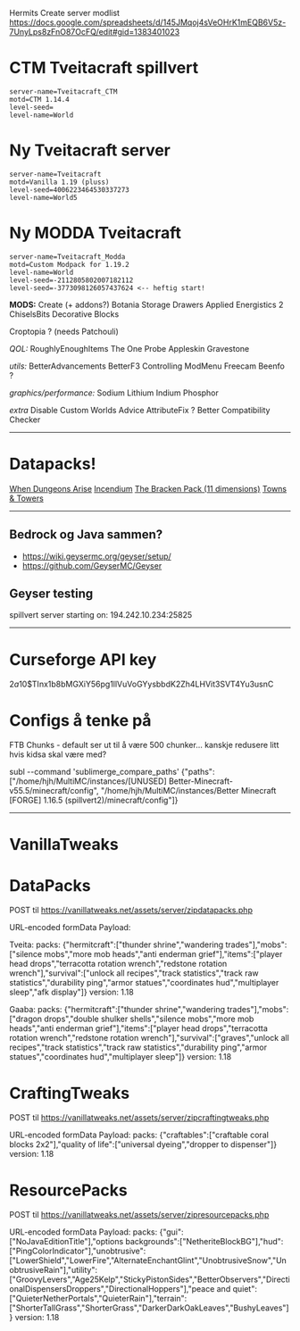 
Hermits Create server modlist
https://docs.google.com/spreadsheets/d/145JMqoj4sVeOHrK1mEQB6V5z-7UnyLps8zFnO87OcFQ/edit#gid=1383401023


# CTM Tveitacraft spillvert
```
server-name=Tveitacraft_CTM
motd=CTM 1.14.4
level-seed=
level-name=World
```


# Ny Tveitacraft server
```
server-name=Tveitacraft
motd=Vanilla 1.19 (pluss)
level-seed=4006223464530337273
level-name=World5
```


# Ny MODDA Tveitacraft
```
server-name=Tveitacraft_Modda
motd=Custom Modpack for 1.19.2
level-name=World
level-seed=-2112805802007182112
level-seed=-3773098126057437624 <-- heftig start!
```

**MODS:**
Create (+ addons?)
Botania
Storage Drawers
Applied Energistics 2
ChiselsBits
Decorative Blocks

Croptopia ? (needs Patchouli)

_QOL:_
RoughlyEnoughItems
The One Probe
Appleskin
Gravestone

_utils:_
BetterAdvancements
BetterF3
Controlling
ModMenu
Freecam
Beenfo ?

_graphics/performance:_
Sodium
Lithium
Indium
Phosphor

_extra_
Disable Custom Worlds Advice
AttributeFix ?
Better Compatibility Checker


---

# Datapacks!

[When Dungeons Arise](https://www.planetminecraft.com/data-pack/when-dungeons-arise-1-19-datapack/)
[Incendium](https://www.planetminecraft.com/data-pack/incendium-nether-expansion/)
[The Bracken Pack (11 dimensions)](https://www.planetminecraft.com/data-pack/the-bracken-pack/)
[Towns & Towers](https://www.planetminecraft.com/data-pack/towns-amp-towers-structure-overhaul/)


---



## Bedrock og Java sammen?

- https://wiki.geysermc.org/geyser/setup/
- https://github.com/GeyserMC/Geyser


## Geyser testing

spillvert server starting on: 194.242.10.234:25825


---



Curseforge API key
===

$2a$10$TInx1b8bMGXiY56pg1llVuVoGYysbbdK2Zh4LHVit3SVT4Yu3usnC




Configs å tenke på
===

FTB Chunks - default ser ut til å være 500 chunker... kanskje redusere litt hvis kidsa skal være med?



subl --command 'sublimerge_compare_paths' {"paths": ["/home/hjh/MultiMC/instances/[UNUSED] Better-Minecraft-v55.5/minecraft/config", "/home/hjh/MultiMC/instances/Better Minecraft [FORGE] 1.16.5 (spillvert2)/minecraft/config"]}


---


VanillaTweaks
===

DataPacks
==

POST til https://vanillatweaks.net/assets/server/zipdatapacks.php

URL-encoded formData Payload:

  Tveita:
    packs: {"hermitcraft":["thunder shrine","wandering trades"],"mobs":["silence mobs","more mob heads","anti enderman grief"],"items":["player head drops","terracotta rotation wrench","redstone rotation wrench"],"survival":["unlock all recipes","track statistics","track raw statistics","durability ping","armor statues","coordinates hud","multiplayer sleep","afk display"]}
	version: 1.18

  Gaaba:
    packs: {"hermitcraft":["thunder shrine","wandering trades"],"mobs":["dragon drops","double shulker shells","silence mobs","more mob heads","anti enderman grief"],"items":["player head drops","terracotta rotation wrench","redstone rotation wrench"],"survival":["graves","unlock all recipes","track statistics","track raw statistics","durability ping","armor statues","coordinates hud","multiplayer sleep"]}
	version: 1.18


CraftingTweaks
==

POST til https://vanillatweaks.net/assets/server/zipcraftingtweaks.php

URL-encoded formData Payload:
  packs: {"craftables":["craftable coral blocks 2x2"],"quality of life":["universal dyeing","dropper to dispenser"]}
  version: 1.18


ResourcePacks
==

POST til https://vanillatweaks.net/assets/server/zipresourcepacks.php

URL-encoded formData Payload:
  packs: {"gui":["NoJavaEditionTitle"],"options backgrounds":["NetheriteBlockBG"],"hud":["PingColorIndicator"],"unobtrusive":["LowerShield","LowerFire","AlternateEnchantGlint","UnobtrusiveSnow","UnobtrusiveRain"],"utility":["GroovyLevers","Age25Kelp","StickyPistonSides","BetterObservers","DirectionalDispensersDroppers","DirectionalHoppers"],"peace and quiet":["QuieterNetherPortals","QuieterRain"],"terrain":["ShorterTallGrass","ShorterGrass","DarkerDarkOakLeaves","BushyLeaves"]}
  version: 1.18


